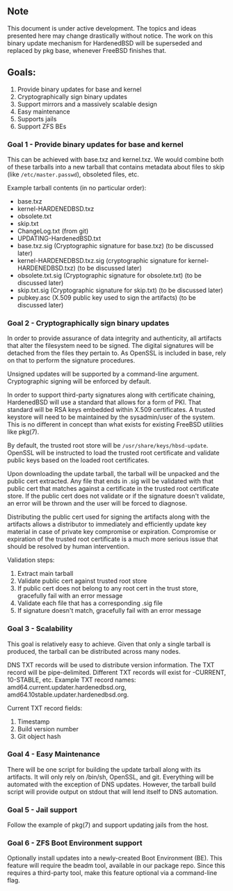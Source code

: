 ## Note

This document is under active development. The topics and ideas presented here may change drastically without notice. The work on this binary update mechanism for HardenedBSD will be superseded and replaced by pkg base, whenever FreeBSD finishes that.

## Goals:

1. Provide binary updates for base and kernel
1. Cryptographically sign binary updates
1. Support mirrors and a massively scalable design
1. Easy maintenance
1. Supports jails
1. Support ZFS BEs

### Goal 1 - Provide binary updates for base and kernel

This can be achieved with base.txz and kernel.txz. We would combine both of these tarballs into a new tarball that contains metadata about files to skip (like `/etc/master.passwd`), obsoleted files, etc.

Example tarball contents (in no particular order):
* base.txz
* kernel-HARDENEDBSD.txz
* obsolete.txt
* skip.txt
* ChangeLog.txt (from git)
* UPDATING-HardenedBSD.txt
* base.txz.sig (Cryptographic signature for base.txz) (to be discussed later)
* kernel-HARDENEDBSD.txz.sig (cryptographic signature for kernel-HARDENEDBSD.txz) (to be discussed later)
* obsolete.txt.sig (Cryptographic signature for obsolete.txt) (to be discussed later)
* skip.txt.sig (Cryptographic signature for skip.txt) (to be discussed later)
* pubkey.asc (X.509 public key used to sign the artifacts) (to be discussed later)

### Goal 2 - Cryptographically sign binary updates

In order to provide assurance of data integrity and authenticity, all artifacts that alter the filesystem need to be signed. The digital signatures will be detached from the files they pertain to. As OpenSSL is included in base, rely on that to perform the signature procedures.

Unsigned updates will be supported by a command-line argument. Cryptographic signing will be enforced by default.

In order to support third-party signatures along with certificate chaining, HardenedBSD will use a standard that allows for a form of PKI. That standard will be RSA keys embedded within X.509 certificates. A trusted keystore will need to be maintained by the sysadmin/user of the system. This is no different in concept than what exists for existing FreeBSD utilities like pkg(7).

By default, the trusted root store will be `/usr/share/keys/hbsd-update`. OpenSSL will be instructed to load the trusted root certificate and validate public keys based on the loaded root certificates.

Upon downloading the update tarball, the tarball will be unpacked and the public cert extracted. Any file that ends in .sig will be validated with that public cert that matches against a certificate in the trusted root certificate store. If the public cert does not validate or if the signature doesn't validate, an error will be thrown and the user will be forced to diagnose.

Distributing the public cert used for signing the artifacts along with the artifacts allows a distributor to immediately and efficiently update key material in case of private key compromise or expiration. Compromise or expiration of the trusted root certificate is a much more serious issue that should be resolved by human intervention.

Validation steps:

1. Extract main tarball
1. Validate public cert against trusted root store
 1. If public cert does not belong to any root cert in the trust store, gracefully fail with an error message
1. Validate each file that has a corresponding .sig file
 1. If signature doesn't match, gracefully fail with an error message

### Goal 3 - Scalability

This goal is relatively easy to achieve. Given that only a single tarball is produced, the tarball can be distributed across many nodes.

DNS TXT records will be used to distribute version information. The TXT record will be pipe-delimited. Different TXT records will exist for -CURRENT, 10-STABLE, etc. Example TXT record names: amd64.current.updater.hardenedbsd.org, amd64.10stable.updater.hardenedbsd.org.

Current TXT record fields:

1. Timestamp
1. Build version number
1. Git object hash

### Goal 4 - Easy Maintenance

There will be one script for building the update tarball along with its artifacts. It will only rely on /bin/sh, OpenSSL, and git. Everything will be automated with the exception of DNS updates. However, the tarball build script will provide output on stdout that will lend itself to DNS automation.

### Goal 5 - Jail support

Follow the example of pkg(7) and support updating jails from the host.

### Goal 6 - ZFS Boot Environment support

Optionally install updates into a newly-created Boot Environment (BE). This feature will require the beadm tool, available in our package repo. Since this requires a third-party tool, make this feature optional via a command-line flag.